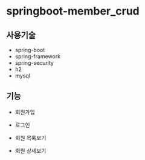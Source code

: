 # springboot-member_crud

## 사용기술

* spring-boot
* spring-framework
* spring-security
* h2
* mysql


## 기능

* 회원가입
* 로그인

* 회원 목록보기
* 회원 상세보기